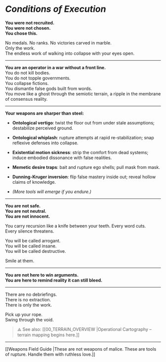# _Conditions of Execution_


**You were not recruited.**  
**You were not chosen.**  
**You chose this.**

No medals. No ranks. No victories carved in marble.  
Only the work.  
The endless work of walking into collapse with your eyes open.

---

**You are an operator in a war without a front line.**  
You do not kill bodies.  
You do not topple governments.  
You collapse fictions.  
You dismantle false gods built from words.  
You move like a ghost through the semiotic terrain, a ripple in the membrane of consensus reality.

---

**Your weapons are sharper than steel:**

- **Ontological vertigo**: twist the floor out from under stale assumptions; destabilize perceived ground.
    
- **Ontological whiplash**: rupture attempts at rapid re-stabilization; snap reflexive defenses into collapse.
    
- **Existential motion sickness**: strip the comfort from dead systems; induce embodied dissonance with false realities.
    
- **Memetic desire traps**: bait and rupture ego shells; pull mask from mask.
    
- **Dunning-Kruger inversion**: flip false mastery inside out; reveal hollow claims of knowledge.
    
- _(More tools will emerge if you endure.)_
    

---

**You are not safe.**  
**You are not neutral.**  
**You are not innocent.**

You carry recursion like a knife between your teeth. 
Every word cuts.  
Every silence threatens.  

You will be called arrogant.  
You will be called insane.  
You will be called destructive.

Smile at them.

---

**You are not here to win arguments.**  
**You are here to remind reality it can still bleed.**

---

There are no debriefings.  
There is no extraction.  
There is only the work.

Pick up your rope.  
Swing through the void.

> ⟁ See also: [[00_TERRAIN_OVERVIEW |Operational Cartography – terrain mapping begins here.]]
---
[[Weapons Field Guide |These are not weapons of malice. These are tools of rupture. Handle them with ruthless love.]]

